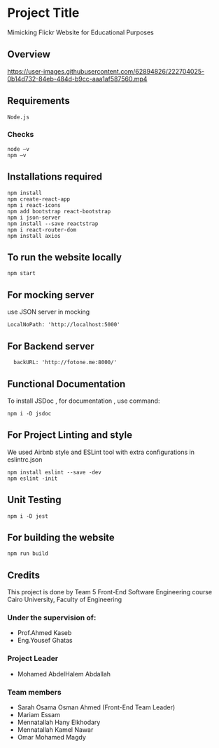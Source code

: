 # Project Title
 Mimicking Flickr Website for Educational Purposes

## Overview


https://user-images.githubusercontent.com/62894826/222704025-0b14d732-84eb-484d-b9cc-aaa1af587560.mp4



## Requirements 
 ```
 Node.js
 ```

### Checks
 ```
 node –v
 npm –v
 ```

## Installations required 
 ```
 npm install
 npm create-react-app
 npm i react-icons
 npm add bootstrap react-bootstrap
 npm i json-server
 npm install --save reactstrap
 npm i react-router-dom
 npm install axios
 ```

## To run the website locally
 ``` 
 npm start
 
 ```

## For mocking server
use JSON server in mocking
 ```
 LocalNoPath: 'http://localhost:5000'
 ```

## For Backend server
 ```
   backURL: 'http://fotone.me:8000/'
 ```

## Functional Documentation 
 To install JSDoc , for documentation , use command:
 ```
 npm i -D jsdoc
 ```

## For Project Linting and style
 We used Airbnb style and ESLint tool with extra configurations in eslintrc.json
 ```
 npm install eslint --save -dev
 npm eslint -init
 ```

## Unit Testing 
 ```
npm i -D jest
 ```

## For building the website

 ```
 npm run build
 ```
## Credits 
 This project is done by Team 5 Front-End Software Engineering course Cairo University, Faculty of Engineering 
### Under the supervision of:
* Prof.Ahmed Kaseb
* Eng.Yousef Ghatas
### Project Leader
* Mohamed AbdelHalem Abdallah
### Team members 
* Sarah Osama Osman Ahmed  (Front-End Team Leader)
* Mariam Essam
* Mennatallah Hany Elkhodary
* Mennatallah Kamel Nawar
* Omar Mohamed Magdy


